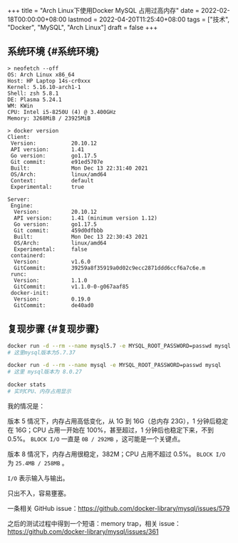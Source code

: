 +++
title = "Arch Linux下使用Docker MySQL 占用过高内存"
date = 2022-02-18T00:00:00+08:00
lastmod = 2022-04-20T11:25:40+08:00
tags = ["技术", "Docker", "MySQL", "Arch Linux"]
draft = false
+++

## 系统环境 {#系统环境}

```text
> neofetch --off
OS: Arch Linux x86_64
Host: HP Laptop 14s-cr0xxx
Kernel: 5.16.10-arch1-1
Shell: zsh 5.8.1
DE: Plasma 5.24.1
WM: KWin
CPU: Intel i5-8250U (4) @ 3.400GHz
Memory: 3268MiB / 23925MiB

> docker version
Client:
 Version:           20.10.12
 API version:       1.41
 Go version:        go1.17.5
 Git commit:        e91ed5707e
 Built:             Mon Dec 13 22:31:40 2021
 OS/Arch:           linux/amd64
 Context:           default
 Experimental:      true

Server:
 Engine:
  Version:          20.10.12
  API version:      1.41 (minimum version 1.12)
  Go version:       go1.17.5
  Git commit:       459d0dfbbb
  Built:            Mon Dec 13 22:30:43 2021
  OS/Arch:          linux/amd64
  Experimental:     false
 containerd:
  Version:          v1.6.0
  GitCommit:        39259a8f35919a0d02c9ecc2871ddd6ccf6a7c6e.m
 runc:
  Version:          1.1.0
  GitCommit:        v1.1.0-0-g067aaf85
 docker-init:
  Version:          0.19.0
  GitCommit:        de40ad0
```

## 复现步骤 {#复现步骤}

```sh
docker run -d --rm --name mysql5.7 -e MYSQL_ROOT_PASSWORD=passwd mysql:5.7
# 这里mysql版本为5.7.37

docker run -d --rm --name mysql -e MYSQL_ROOT_PASSWORD=passwd mysql
# 这里 mysql版本为 8.0.27

docker stats
# 实时CPU、内存占用显示
```

我的情况是：

版本 5 情况下，内存占用高低变化，从 1G 到 16G（总内存 23G），1 分钟后稳定在 16G；CPU 占用一开始在 100%，甚至超过，1 分钟后也稳定下来，不到 0.5%。 `BLOCK I/O` 一直是 `0B / 292MB` ，这可能是一个关键点。

版本 8 情况下，内存占用很稳定，382M；CPU 占用不超过 0.5%。 `BLOCK I/O` 为 `25.4MB / 258MB` 。

`I/O` 表示输入与输出。

只出不入，容易壅塞。

一条相关 GitHub issue：<https://github.com/docker-library/mysql/issues/579>

之后的测试过程中得到一个短语：memory trap，相关 issue：<https://github.com/docker-library/mysql/issues/361>
